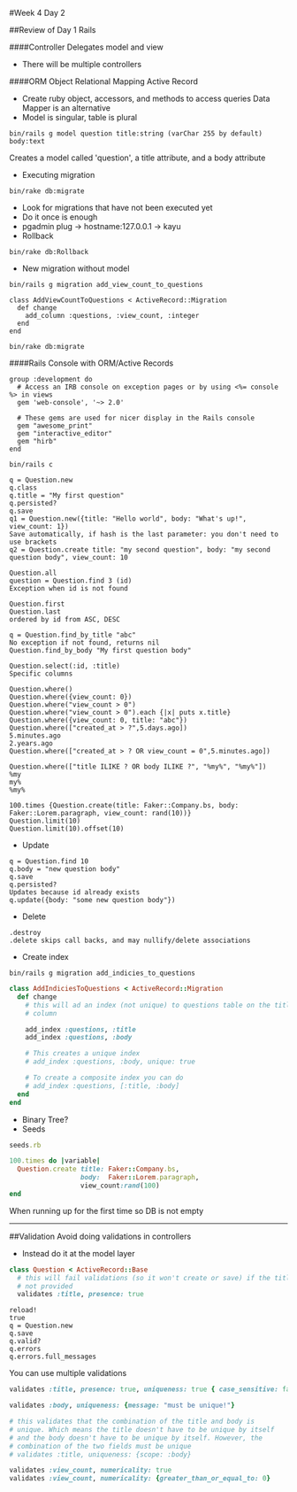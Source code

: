 #Week 4 Day 2

##Review of Day 1 Rails

####Controller
Delegates model and view
- There will be multiple controllers

####ORM
Object Relational Mapping
Active Record
- Create ruby object, accessors, and methods to access queries
Data Mapper is an alternative
- Model is singular, table is plural
```
bin/rails g model question title:string (varChar 255 by default) body:text
```
Creates a model called 'question', a title attribute, and a body attribute

- Executing migration
```
bin/rake db:migrate
```
- Look for migrations that have not been executed yet
- Do it once is enough
- pgadmin
plug -> hostname:127.0.0.1 -> kayu
- Rollback
```
bin/rake db:Rollback
```
- New migration without model
```
bin/rails g migration add_view_count_to_questions
```
```
class AddViewCountToQuestions < ActiveRecord::Migration
  def change
    add_column :questions, :view_count, :integer
  end
end

bin/rake db:migrate
```
####Rails Console with ORM/Active Records
```
group :development do
  # Access an IRB console on exception pages or by using <%= console %> in views
  gem 'web-console', '~> 2.0'

  # These gems are used for nicer display in the Rails console
  gem "awesome_print"
  gem "interactive_editor"
  gem "hirb"
end

bin/rails c
```
```
q = Question.new
q.class
q.title = "My first question"
q.persisted?
q.save
q1 = Question.new({title: "Hello world", body: "What's up!", view_count: 1})
Save automatically, if hash is the last parameter: you don't need to use brackets
q2 = Question.create title: "my second question", body: "my second question body", view_count: 10
```
```
Question.all
question = Question.find 3 (id)
Exception when id is not found

Question.first
Question.last
ordered by id from ASC, DESC

q = Question.find_by_title "abc"
No exception if not found, returns nil
Question.find_by_body "My first question body"

Question.select(:id, :title)
Specific columns

Question.where()
Question.where({view_count: 0})
Question.where("view_count > 0")
Question.where("view_count > 0").each {|x| puts x.title}
Question.where({view_count: 0, title: "abc"})
Question.where(["created_at > ?",5.days.ago])
5.minutes.ago
2.years.ago
Question.where(["created_at > ? OR view_count = 0",5.minutes.ago])

Question.where(["title ILIKE ? OR body ILIKE ?", "%my%", "%my%"])
%my
my%
%my%
```
```
100.times {Question.create(title: Faker::Company.bs, body: Faker::Lorem.paragraph, view_count: rand(10))}
Question.limit(10)
Question.limit(10).offset(10)
```
- Update
```
q = Question.find 10
q.body = "new question body"
q.save
q.persisted?
Updates because id already exists
q.update({body: "some new question body"})
```
- Delete
```
.destroy
.delete skips call backs, and may nullify/delete associations
```
- Create index

```
bin/rails g migration add_indicies_to_questions
```
```ruby
class AddIndiciesToQuestions < ActiveRecord::Migration
  def change
    # this will ad an index (not unique) to questions table on the title
    # column

    add_index :questions, :title
    add_index :questions, :body

    # This creates a unique index
    # add_index :questions, :body, unique: true

    # To create a composite index you can do
    # add_index :questions, [:title, :body]
  end
end
```
- Binary Tree?
- Seeds
```ruby
seeds.rb

100.times do |variable|
  Question.create title: Faker::Company.bs,
                  body:  Faker::Lorem.paragraph,
                  view_count:rand(100)
end
```
When running up for the first time so DB is not empty

---
##Validation
Avoid doing validations in controllers
- Instead do it at the model layer
```ruby
class Question < ActiveRecord::Base
  # this will fail validations (so it won't create or save) if the title is
  # not provided
  validates :title, presence: true
```
```
reload!
true
q = Question.new
q.save
q.valid?
q.errors
q.errors.full_messages
```
You can use multiple validations
```ruby
validates :title, presence: true, uniqueness: true { case_sensitive: false }

validates :body, uniqueness: {message: "must be unique!"}
```
```ruby
# this validates that the combination of the title and body is
# unique. Which means the title doesn't have to be unique by itself
# and the body doesn't have to be unique by itself. However, the
# combination of the two fields must be unique
# validates :title, uniqueness: {scope: :body}
```
```ruby
validates :view_count, numericality: true
validates :view_count, numericality: {greater_than_or_equal_to: 0}
```
